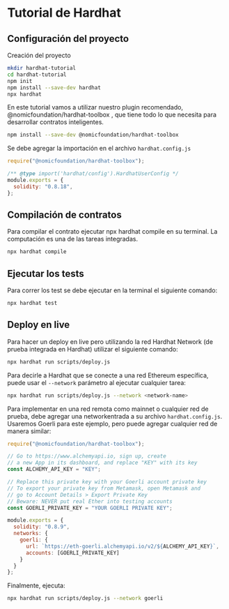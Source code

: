 # Tutorial de Hardhat

## Configuración del proyecto

Creación del proyecto
```bash
mkdir hardhat-tutorial
cd hardhat-tutorial
npm init
npm install --save-dev hardhat
npx hardhat
```

En este tutorial vamos a utilizar nuestro plugin recomendado,
@nomicfoundation/hardhat-toolbox
, que tiene todo lo que necesita para desarrollar contratos inteligentes.

```bash
npm install --save-dev @nomicfoundation/hardhat-toolbox
```

Se debe agregar la importación en el archivo ```hardhat.config.js```

```javascript
require("@nomicfoundation/hardhat-toolbox");

/** @type import('hardhat/config').HardhatUserConfig */
module.exports = {
  solidity: "0.8.18",
};
```

## Compilación de contratos
Para compilar el contrato ejecutar npx hardhat compile en su terminal. La computación es una de las tareas integradas.

```bash
npx hardhat compile
```

## Ejecutar los tests
Para correr los test se debe ejecutar en la terminal el siguiente comando:

```bash
npx hardhat test
```

## Deploy en live

Para hacer un deploy en live pero utilizando la red Hardhat Network (de prueba integrada en Hardhat) utilizar el siguiente comando:

```bash
npx hardhat run scripts/deploy.js
```

Para decirle a Hardhat que se conecte a una red Ethereum específica, puede usar el ```--network``` parámetro al ejecutar cualquier tarea:

```bash
npx hardhat run scripts/deploy.js --network <network-name>
```

Para implementar en una red remota como mainnet o cualquier red de prueba, debe agregar una networkentrada a su archivo ```hardhat.config.js```. Usaremos Goerli para este ejemplo, pero puede agregar cualquier red de manera similar:

```javascript
require("@nomicfoundation/hardhat-toolbox");

// Go to https://www.alchemyapi.io, sign up, create
// a new App in its dashboard, and replace "KEY" with its key
const ALCHEMY_API_KEY = "KEY";

// Replace this private key with your Goerli account private key
// To export your private key from Metamask, open Metamask and
// go to Account Details > Export Private Key
// Beware: NEVER put real Ether into testing accounts
const GOERLI_PRIVATE_KEY = "YOUR GOERLI PRIVATE KEY";

module.exports = {
  solidity: "0.8.9",
  networks: {
    goerli: {
      url: `https://eth-goerli.alchemyapi.io/v2/${ALCHEMY_API_KEY}`,
      accounts: [GOERLI_PRIVATE_KEY]
    }
  }
};
```

Finalmente, ejecuta:

```bash
npx hardhat run scripts/deploy.js --network goerli
```